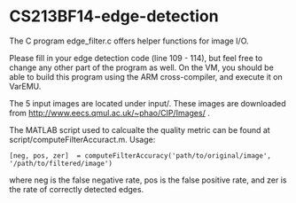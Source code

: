 CS213BF14-edge-detection
========================

The C program edge_filter.c offers helper functions for image I/O.

Please fill in your edge detection code (line 109 - 114), but feel free
to change any other part of the program as well. On the VM, you should be able to build this program using the ARM cross-compiler, and execute it on VarEMU. 

The 5 input images are located under input/. These images are downloaded from http://www.eecs.qmul.ac.uk/~phao/CIP/Images/ .

The MATLAB script used to calcualte the quality metric can be found at script/computeFilterAccuract.m. Usage:

```
[neg, pos, zer]  = computeFilterAccuracy('path/to/original/image', '/path/to/filtered/image')
```
  
where neg is the false negative rate, pos is the false positive rate, and zer is the rate of correctly detected edges.
